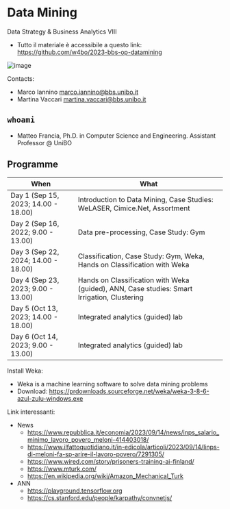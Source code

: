# Data Mining

Data Strategy & Business Analytics VIII

- Tutto il materiale è accessibile a questo link: https://github.com/w4bo/2023-bbs-op-datamining

![image](https://user-images.githubusercontent.com/18005592/235678122-cc2992d4-2113-42aa-aa83-a641c77e85e9.png)

Contacts:
-  Marco Iannino <marco.iannino@bbs.unibo.it>
-  Martina Vaccari <martina.vaccari@bbs.unibo.it>

## `whoami`

- Matteo Francia, Ph.D. in Computer Science and Engineering. Assistant Professor @ UniBO

## Programme

| When | What |
| -    |  -    |
| Day 1 (Sep 15, 2023; 14.00 - 18.00) | Introduction to Data Mining, Case Studies: WeLASER, Cimice.Net, Assortment |
| Day 2 (Sep 16, 2022; 9.00 - 13.00)  | Data pre-processing, Case Study: Gym                    |
| Day 3 (Sep 22, 2024; 14.00 - 18.00) | Classification, Case Study: Gym, Weka, Hands on Classification with Weka |
| Day 4 (Sep 23, 2023; 9.00 - 13.00)  | Hands on Classification with Weka (guided), ANN, Case studies: Smart Irrigation, Clustering |
| Day 5 (Oct 13, 2023; 14.00 - 18.00) | Integrated analytics (guided) lab |
| Day 6 (Oct 14, 2023; 9.00 - 13.00)  | Integrated analytics (guided) lab |

Install Weka:
- Weka is a machine learning software to solve data mining problems 
- Download: https://prdownloads.sourceforge.net/weka/weka-3-8-6-azul-zulu-windows.exe

Link interessanti:
  - News
    - https://www.repubblica.it/economia/2023/09/14/news/inps_salario_minimo_lavoro_povero_meloni-414403018/
    - https://www.ilfattoquotidiano.it/in-edicola/articoli/2023/09/14/linps-di-meloni-fa-sp-arire-il-lavoro-povero/7291305/
    - https://www.wired.com/story/prisoners-training-ai-finland/
    - https://www.mturk.com/
    - https://en.wikipedia.org/wiki/Amazon_Mechanical_Turk
  - ANN
    - https://playground.tensorflow.org 
    - https://cs.stanford.edu/people/karpathy/convnetjs/ 
